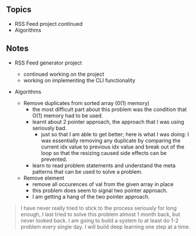 ## Topics
- RSS Feed project continued
- Algorithms


## Notes
- RSS Feed generator project
	- continued working on the project
	- working on implementing the CLI functionality 


- Algorithms
	- Remove duplicates from sorted array (0(1) memory)  
		- the most difficult part about this problem was the condition that O(1) memory had to be used. 
		- learnt about 2 pointer approach, the approach that I was using seriously bad. 
			- just so that I am able to get better; here is what I was doing: I was essentially removing any duplicate by comparing the current idx value to previous idx value and break out of the loop so that the resizing caused side effects can be prevented. 
		- learn to read problem statements and understand the meta patterns that can be used to solve a problem. 
	- Remove element 
		- remove all occurences of val from the given array in place
		- this problem does seem to signal two pointer approach. 
		- I am getting a hang of the two pointer approach.
	 
> I have never really tried to stick to the process seriously for long enough, I last tried to solve this problem almost 1 month back, but never looked back. I am going to build a system to at least do 1-2 problem every single day. I will build deep learning one step at a time. 

